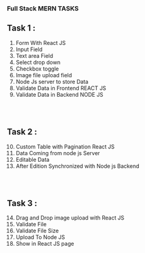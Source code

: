 ### Full Stack MERN TASKS

## Task 1 :

1. Form With React JS
2. Input Field
3. Text area Field
4. Select drop down
5. Checkbox toggle
6. Image file upload field
7. Node Js server to store Data
8. Validate Data in Frontend REACT JS
9. Validate Data in Backend NODE JS

<br/> <br/>

## Task 2 :

10. Custom Table with Pagination React JS
11. Data Coming from node js Server
12. Editable Data
13. After Edition Synchronized with Node js Backend

<br/> <br/>

## Task 3 :

14. Drag and Drop image upload with React JS
15. Validate File
16. Validate File Size
17. Upload To Node JS
18. Show in React JS page

<br/> <br/>
